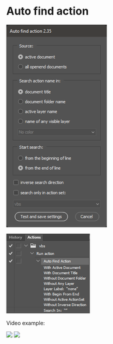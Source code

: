 # Auto find action

![](assets/20220316_191449_2022-03-16_19-12-06.png)

![](assets/20220316_191647_2022-03-16_19-13-55.png)

Video example:

[![](https://img.youtube.com/vi/3nb6p91QpNw/0.jpg)](https://youtu.be/3nb6p91QpNw)
[![](https://img.youtube.com/vi/BAbNqKvDjDE/0.jpg)](https://youtu.be/BAbNqKvDjDE)
